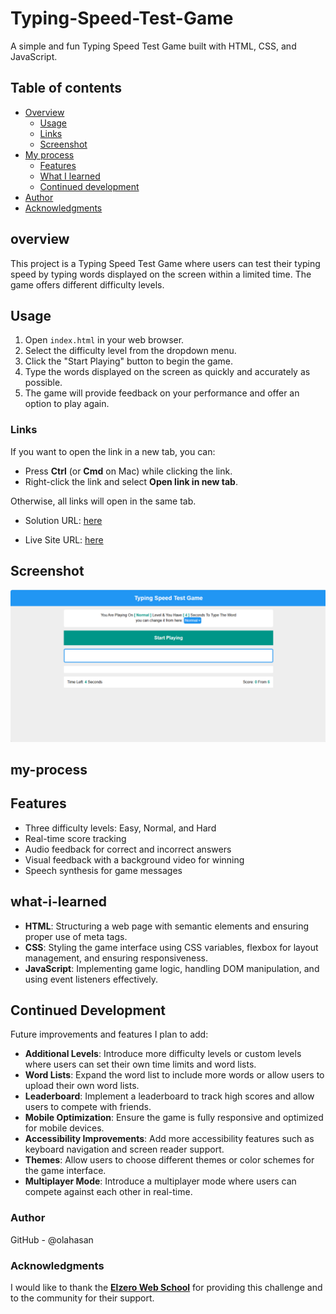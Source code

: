 # Typing-Speed-Test-Game
A simple and fun Typing Speed Test Game built with HTML, CSS, and JavaScript.

## Table of contents

- [Overview](#overview)
  - [Usage](#Usage)
  - [Links](#links)
  - [Screenshot](#Screenshot)
- [My process](#my-process)
  - [Features](#Features)
  - [What I learned](#what-i-learned)
  - [Continued development](#continued-development)
- [Author](#author)
- [Acknowledgments](#Acknowledgments)


## overview
This project is a Typing Speed Test Game where users can test their typing speed by typing words displayed on the screen within a limited time. The game offers different difficulty levels.

## Usage
1. Open `index.html` in your web browser.
2. Select the difficulty level from the dropdown menu.
3. Click the "Start Playing" button to begin the game.
4. Type the words displayed on the screen as quickly and accurately as possible.
5. The game will provide feedback on your performance and offer an option to play again.

### Links

If you want to open the link in a new tab, you can:

- Press **Ctrl** (or **Cmd** on Mac) while clicking the link.
- Right-click the link and select **Open link in new tab**.

Otherwise, all links will open in the same tab.


- Solution URL: [here](https://github.com/olahasan/Typing-Speed-Test-Game)

- Live Site URL: [here](https://olahasan.github.io/Typing-Speed-Test-Game/)

 ## Screenshot
 
![Screenshot](./images/screenshot.png)

## my-process

## Features
- Three difficulty levels: Easy, Normal, and Hard
- Real-time score tracking
- Audio feedback for correct and incorrect answers
- Visual feedback with a background video for winning
- Speech synthesis for game messages

## what-i-learned
- **HTML**: Structuring a web page with semantic elements and ensuring proper use of meta tags.
- **CSS**: Styling the game interface using CSS variables, flexbox for layout management, and ensuring responsiveness.
- **JavaScript**: Implementing game logic, handling DOM manipulation, and using event listeners effectively.

## Continued Development
Future improvements and features I plan to add:
- **Additional Levels**: Introduce more difficulty levels or custom levels where users can set their own time limits and word lists.
- **Word Lists**: Expand the word list to include more words or allow users to upload their own word lists.
- **Leaderboard**: Implement a leaderboard to track high scores and allow users to compete with friends.
- **Mobile Optimization**: Ensure the game is fully responsive and optimized for mobile devices.
- **Accessibility Improvements**: Add more accessibility features such as keyboard navigation and screen reader support.
- **Themes**: Allow users to choose different themes or color schemes for the game interface.
- **Multiplayer Mode**: Introduce a multiplayer mode where users can compete against each other in real-time.

### Author

GitHub - @olahasan

### Acknowledgments

I would like to thank the **[Elzero Web School](https://elzero.org/)** for providing this challenge and to the community for their support.


